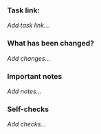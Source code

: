### Task link:
_Add task link..._
### What has been changed? 
_Add changes..._
### Important notes 
_Add notes..._
### Self-checks
_Add checks..._
